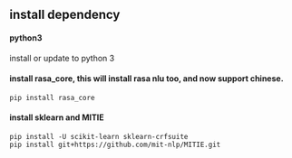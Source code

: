 ## install dependency

#### python3
install or update to python 3

#### install rasa_core, this will install rasa nlu too, and now support chinese.
```
pip install rasa_core
```

#### install sklearn and MITIE

```
pip install -U scikit-learn sklearn-crfsuite
pip install git+https://github.com/mit-nlp/MITIE.git
```
